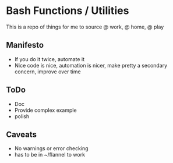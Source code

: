 # Bash Functions / Utilities

This is a repo of things for me to source @ work, @ home, @ play

## Manifesto

- If you do it twice, automate it
- Nice code is nice, automation is nicer, make pretty a secondary concern, improve over time

## ToDo

- Doc
- Provide complex example
- polish

## Caveats

- No warnings or error checking
- has to be in ~/flannel to work